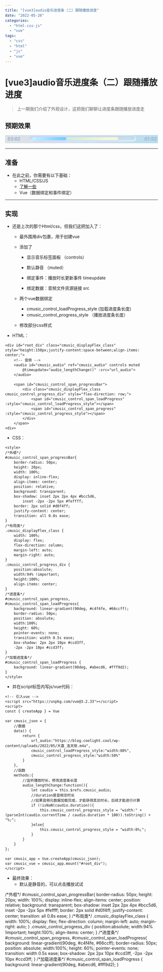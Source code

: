```yaml
---
title: "[vue3]audio音乐进度条（二）跟随播放进度"
date: "2022-05-26"
categories: 
  - "html-css-js"
  - "vue"
tags: 
  - "css"
  - "html"
  - "js"
  - "vue"
---
```

# [vue3]audio音乐进度条（二）跟随播放进度

> 上一期我们介绍了外观设计，这把我们聊聊让进度条跟随播放进度走

## 预期效果

![](images/progress.gif)

* * *

## 准备

- 在此之前，你需要有以下基础：
    - HTML/CSS/JS
    - [了解一些<audio>标签的属性和事件](https://blog.coolight.cool/htmlaudio%e9%9f%b3%e9%a2%91%e6%a0%87%e7%ad%be%e7%9a%84%e5%b1%9e%e6%80%a7%e5%92%8c%e4%ba%8b%e4%bb%b6/)
    - Vue（数据绑定和事件绑定）

* * *

## 实现

- 还是上次的那个Html/css，但我们这把加入了：
    
    - 最外围用div包裹，用于创建vue
    - 添加了<audio>
        
        - 显示音乐标签面板 （controls）
        - 默认静音 （muted）
        - 绑定事件：播放时长更新事件 timeupdate
        
        - 绑定数据：音频文件资源链接 src
    
    - 两个vue数据绑定
        - cmusic\_control\_loadProgress\_style (加载进度条长度)
        - cmusic\_control\_progress\_style （播放进度条长度）
    - 修改部分css样式
- HTML：

```
<div id="root_div" class="cmusic_displayFlex_class" style="height:150px;justify-content:space-between;align-items: center;">
    <!-- 音频 -->
    <audio id="cmusic_audio" ref="cmusic_audio" controls muted
        @timeupdate="audio_lengthChange()" :src="url_audio">
    </audio>

    <span id="cmusic_control_span_progressBar">
        <div class="cmusic_displayFlex_class cmusic_control_progress_div" style="flex-direction: row;">
            <span id="cmusic_control_span_loadProgress" :style="cmusic_control_loadProgress_style"></span>
            <span id="cmusic_control_span_progress" :style="cmusic_control_progress_style"></span>
        </div>
    </span>
<div>
```

- CSS：

```
<style>
/*外框*/
#cmusic_control_span_progressBar{
    border-radius: 50px;
    height: 20px;
    width: 100%;
    display: inline-flex;
    align-items: center;
    position: relative;
    background: transparent;
    box-shadow: inset 2px 2px 4px #bcc5d6,
        inset -2px -2px 5px #feffff;
    border: 2px solid #d0f4ff;
    justify-content: center;
    transition: all 0.8s ease;
}
/*布局类*/
.cmusic_displayFlex_class {
    width: 100%;
    display: flex;
    flex-direction: column;
    margin-left: auto;
    margin-right: auto;
}
.cmusic_control_progress_div {
    position:absolute;
    width:94% !important;
    height:100%;
    align-items: center;
}
/*进度条*/
#cmusic_control_span_progress,
#cmusic_control_span_loadProgress{
    background: linear-gradient(90deg, #c4f4fe, #66ccff);
    border-radius: 50px;
    position: absolute;
    width:100%;
    height: 60%;
    pointer-events: none;
    transition: width 0.5s ease;
    box-shadow: 2px 2px 10px #ccd3ff,
    -2px -2px 10px #ccd3ff;
}
/*加载进度条*/
#cmusic_control_span_loadProgress {
    background: linear-gradient(90deg, #abecd6, #fff9d2);
}
</style>
```

- 并在script标签内写js/vue代码：

```
<!-- 引入vue -->
<script src="https://unpkg.com/vue@3.2.33"></script>
<script>
const { createApp } = Vue

var cmusic_json = {
    //数据
    data() {
        return {
            url_audio:"https://blog.coolight.cool/wp-content/uploads/2022/05/大喜_洛天依.m4a",
            cmusic_control_loadProgress_style:"width:80%",
            cmusic_control_progress_style:"width:50%"
        }
    },
    //函数
    methods:{
        //监听播放时长，修改进度条长度
        audio_lengthChange:function(){
            let caudio = this.$refs.cmusic_audio;
            //duration是音频总时长
            //如果音频元数据加载完成，才能获得其总时长，后续才能进行计算
            if (!isNaN(caudio.duration)){
                this.cmusic_control_progress_style = "width:" + (parseInt(caudio.currentTime / caudio.duration * 100)).toString() + "%;";
            }else{
                this.cmusic_control_progress_style = "width:0%;";
            }
        }
    }
};

var cmusic_app = Vue.createApp(cmusic_json);
var cmusic_vue = cmusic_app.mount("#root_div");
</script>
```

- 最终效果：
    - 默认是静音的，可以点击播放试试

/\*外框\*/ #cmusic\_control\_span\_progressBar{ border-radius: 50px; height: 20px; width: 100%; display: inline-flex; align-items: center; position: relative; background: transparent; box-shadow: inset 2px 2px 4px #bcc5d6, inset -2px -2px 5px #feffff; border: 2px solid #d0f4ff; justify-content: center; transition: all 0.8s ease; } /\*布局类\*/ .cmusic\_displayFlex\_class { width: 100%; display: flex; flex-direction: column; margin-left: auto; margin-right: auto; } .cmusic\_control\_progress\_div { position:absolute; width:94% !important; height:100%; align-items: center; } /\*进度条\*/ #cmusic\_control\_span\_progress, #cmusic\_control\_span\_loadProgress{ background: linear-gradient(90deg, #c4f4fe, #66ccff); border-radius: 50px; position: absolute; width:100%; height: 60%; pointer-events: none; transition: width 0.5s ease; box-shadow: 2px 2px 10px #ccd3ff, -2px -2px 10px #ccd3ff; } /\*加载进度条\*/ #cmusic\_control\_span\_loadProgress { background: linear-gradient(90deg, #abecd6, #fff9d2); }

<script src="https://unpkg.com/vue@3.2.33"></script>

<script>const { createApp } = Vue <div></div> var cmusic_json = { //数据 data() { return { url_audio:"https://blog.coolight.cool/wp-content/uploads/2022/05/大喜_洛天依.m4a", cmusic_control_loadProgress_style:"width:80%", cmusic_control_progress_style:"width:50%" } }, //函数 methods:{ //监听播放时长，修改进度条长度 audio_lengthChange:function(){ let caudio = this.$refs.cmusic_audio; //duration是音频总时长 //如果音频元数据加载完成，才能获得其总时长，后续才能进行计算 if (!isNaN(caudio.duration)){ this.cmusic_control_progress_style = "width:" + (parseInt(caudio.currentTime / caudio.duration * 100)).toString() + "%;"; }else{ this.cmusic_control_progress_style = "width:0%;"; } } } }; <div></div> var cmusic_app = Vue.createApp(cmusic_json); var cmusic_vue = cmusic_app.mount("#root_div");</script>

